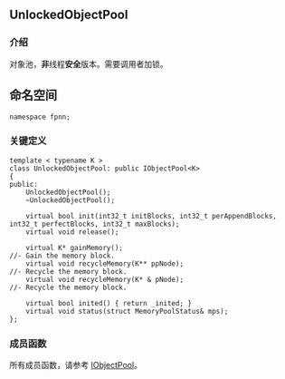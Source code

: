 ## UnlockedObjectPool

### 介绍

对象池，**非**线程**安全**版本。需要调用者加锁。

## 命名空间

	namespace fpnn;

### 关键定义

	template < typename K >
	class UnlockedObjectPool: public IObjectPool<K>
	{
	public:
		UnlockedObjectPool();
		~UnlockedObjectPool();

		virtual bool init(int32_t initBlocks, int32_t perAppendBlocks, int32_t perfectBlocks, int32_t maxBlocks);
		virtual void release();

		virtual K* gainMemory();											//- Gain the memory block.
		virtual void recycleMemory(K** ppNode);							//- Recycle the memory block.
		virtual void recycleMemory(K* & pNode);							//- Recycle the memory block.

		virtual bool inited() { return _inited; }
		virtual void status(struct MemoryPoolStatus& mps);
	};

### 成员函数
 
所有成员函数，请参考 [IObjectPool](IObjectPool.md)。